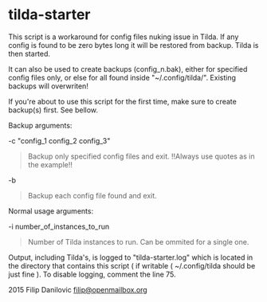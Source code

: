 # tilda-starter

This script is a workaround for config files nuking issue in Tilda. 
If any config is found to be zero bytes long it will be restored from backup. 
Tilda is then started.

It can also be used to create backups (config_n.bak), either for specified 
config files only, or else for all found inside "~/.config/tilda/".
Existing backups will overwriten!

If you're about to use this script for the first time,
make sure to create backup(s) first. See bellow.  

Backup arguments:

 -c "config_1 config_2 config_3"  
 > Backup only specified config files and exit.	  !!Always use quotes as in the example!!  
       
 -b		
 > Backup each config file found and exit.  

Normal usage arguments:

 -i number_of_instances_to_run	
 >Number of Tilda instances to run. Can be ommited for a single one.

Output, including Tilda's, is logged to "tilda-starter.log" which is located
in the directory that contains this script ( if writable ( ~/.config/tilda should be just fine ).
To disable logging, comment the line 75.

2015 Filip Danilovic <filip@openmailbox.org>
